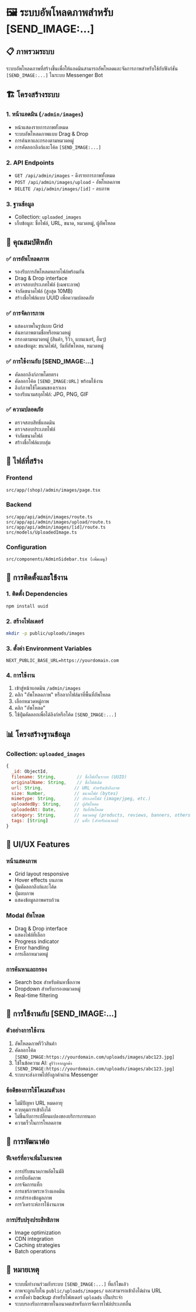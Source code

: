 # 🖼️ ระบบอัพโหลดภาพสำหรับ [SEND_IMAGE:...]

## 📋 **ภาพรวมระบบ**

ระบบอัพโหลดภาพที่สร้างขึ้นเพื่อให้แอดมินสามารถอัพโหลดและจัดการภาพสำหรับใช้กับฟังก์ชัน `[SEND_IMAGE:...]` ในระบบ Messenger Bot

## 🏗️ **โครงสร้างระบบ**

### 1. **หน้าแอดมิน** (`/admin/images`)
- หน้าแสดงรายการภาพทั้งหมด
- ระบบอัพโหลดภาพแบบ Drag & Drop
- การค้นหาและกรองตามหมวดหมู่
- การคัดลอกลิงก์และโค้ด `[SEND_IMAGE:...]`

### 2. **API Endpoints**
- `GET /api/admin/images` - ดึงรายการภาพทั้งหมด
- `POST /api/admin/images/upload` - อัพโหลดภาพ
- `DELETE /api/admin/images/[id]` - ลบภาพ

### 3. **ฐานข้อมูล**
- Collection: `uploaded_images`
- เก็บข้อมูล: ชื่อไฟล์, URL, ขนาด, หมวดหมู่, ผู้อัพโหลด

## 🎯 **คุณสมบัติหลัก**

### ✅ **การอัพโหลดภาพ**
- รองรับการอัพโหลดหลายไฟล์พร้อมกัน
- Drag & Drop interface
- ตรวจสอบประเภทไฟล์ (เฉพาะภาพ)
- จำกัดขนาดไฟล์ (สูงสุด 10MB)
- สร้างชื่อไฟล์แบบ UUID เพื่อความปลอดภัย

### ✅ **การจัดการภาพ**
- แสดงภาพในรูปแบบ Grid
- ค้นหาภาพตามชื่อหรือหมวดหมู่
- กรองตามหมวดหมู่ (สินค้า, รีวิว, แบนเนอร์, อื่นๆ)
- แสดงข้อมูล: ขนาดไฟล์, วันที่อัพโหลด, หมวดหมู่

### ✅ **การใช้งานกับ [SEND_IMAGE:...]**
- คัดลอกลิงก์ภาพโดยตรง
- คัดลอกโค้ด `[SEND_IMAGE:URL]` พร้อมใช้งาน
- ลิงก์ภาพใช้โดเมนของเราเอง
- รองรับนามสกุลไฟล์: JPG, PNG, GIF

### ✅ **ความปลอดภัย**
- ตรวจสอบสิทธิ์แอดมิน
- ตรวจสอบประเภทไฟล์
- จำกัดขนาดไฟล์
- สร้างชื่อไฟล์แบบสุ่ม

## 📁 **ไฟล์ที่สร้าง**

### Frontend
```
src/app/(shop)/admin/images/page.tsx
```

### Backend
```
src/app/api/admin/images/route.ts
src/app/api/admin/images/upload/route.ts
src/app/api/admin/images/[id]/route.ts
src/models/UploadedImage.ts
```

### Configuration
```
src/components/AdminSidebar.tsx (เพิ่มเมนู)
```

## 🔧 **การติดตั้งและใช้งาน**

### 1. **ติดตั้ง Dependencies**
```bash
npm install uuid
```

### 2. **สร้างโฟลเดอร์**
```bash
mkdir -p public/uploads/images
```

### 3. **ตั้งค่า Environment Variables**
```env
NEXT_PUBLIC_BASE_URL=https://yourdomain.com
```

### 4. **การใช้งาน**
1. เข้าสู่หน้าแอดมิน `/admin/images`
2. คลิก "อัพโหลดภาพ" หรือลากไฟล์มาที่พื้นที่อัพโหลด
3. เลือกหมวดหมู่ภาพ
4. คลิก "อัพโหลด"
5. ใช้ปุ่มคัดลอกเพื่อได้ลิงก์หรือโค้ด `[SEND_IMAGE:...]`

## 📊 **โครงสร้างฐานข้อมูล**

### Collection: `uploaded_images`
```javascript
{
  _id: ObjectId,
  filename: String,        // ชื่อไฟล์ในระบบ (UUID)
  originalName: String,    // ชื่อไฟล์เดิม
  url: String,            // URL สำหรับเข้าถึงภาพ
  size: Number,           // ขนาดไฟล์ (bytes)
  mimetype: String,       // ประเภทไฟล์ (image/jpeg, etc.)
  uploadedBy: String,     // ผู้อัพโหลด
  uploadedAt: Date,       // วันที่อัพโหลด
  category: String,       // หมวดหมู่ (products, reviews, banners, others)
  tags: [String]          // แท็ก (สำหรับอนาคต)
}
```

## 🎨 **UI/UX Features**

### **หน้าแสดงภาพ**
- Grid layout responsive
- Hover effects บนภาพ
- ปุ่มคัดลอกลิงก์และโค้ด
- ปุ่มลบภาพ
- แสดงข้อมูลภาพครบถ้วน

### **Modal อัพโหลด**
- Drag & Drop interface
- แสดงไฟล์ที่เลือก
- Progress indicator
- Error handling
- การเลือกหมวดหมู่

### **การค้นหาและกรอง**
- Search box สำหรับค้นหาชื่อภาพ
- Dropdown สำหรับกรองหมวดหมู่
- Real-time filtering

## 🔗 **การใช้งานกับ [SEND_IMAGE:...]**

### **ตัวอย่างการใช้งาน**
1. อัพโหลดภาพรีวิวสินค้า
2. คัดลอกโค้ด `[SEND_IMAGE:https://yourdomain.com/uploads/images/abc123.jpg]`
3. ใช้ในข้อความ AI: `ดูรีวิวจากลูกค้า [SEND_IMAGE:https://yourdomain.com/uploads/images/abc123.jpg]`
4. ระบบจะส่งภาพไปยังลูกค้าผ่าน Messenger

### **ข้อดีของการใช้โดเมนตัวเอง**
- ไม่มีปัญหา URL หมดอายุ
- ควบคุมการเข้าถึงได้
- ไม่ขึ้นกับการเปลี่ยนแปลงของบริการภายนอก
- ความเร็วในการโหลดภาพ

## 🚀 **การพัฒนาต่อ**

### **ฟีเจอร์ที่อาจเพิ่มในอนาคต**
- การปรับขนาดภาพอัตโนมัติ
- การบีบอัดภาพ
- การจัดการแท็ก
- การแชร์ภาพระหว่างแอดมิน
- การสำรองข้อมูลภาพ
- การวิเคราะห์การใช้งานภาพ

### **การปรับปรุงประสิทธิภาพ**
- Image optimization
- CDN integration
- Caching strategies
- Batch operations

## 📝 **หมายเหตุ**

- ระบบนี้ทำงานร่วมกับระบบ `[SEND_IMAGE:...]` ที่แก้ไขแล้ว
- ภาพจะถูกเก็บใน `public/uploads/images/` และสามารถเข้าถึงได้ผ่าน URL
- ควรตั้งค่า backup สำหรับโฟลเดอร์ `uploads` เป็นประจำ
- ระบบรองรับการขยายในอนาคตสำหรับการจัดการไฟล์ประเภทอื่น
